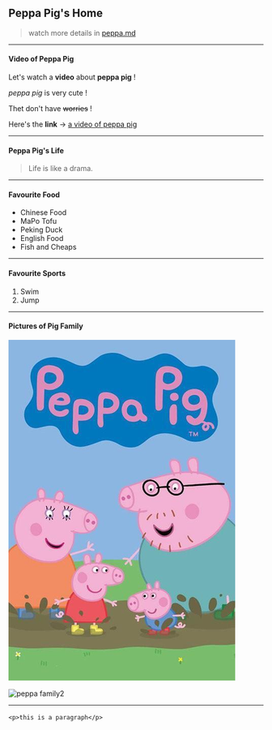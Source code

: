 ## Peppa Pig's Home


>watch more details in [peppa.md](https://github.com/pokaaa/Markdown-Practice/blob/master/peppa.md)
---

#### Video of Peppa Pig


Let's watch a **video** about **peppa pig** !

*peppa pig* is very cute !

Thet don't have ~~worries~~ !

Here's the **link** -> 
[a video of peppa pig](https://haokan.baidu.com/v?vid=13591129608049964867&pd=bjh&fr=bjhauthor&type=video)


---
#### Peppa Pig's Life
> Life is like a drama.


---
#### Favourite Food

 * Chinese Food
  * MaPo Tofu
  * Peking Duck
 * English Food
  * Fish and Cheaps

---
#### Favourite Sports
1. Swim
2. Jump


---

#### Pictures of Pig Family

![peppa family1](https://github.com/pokaaa/Markdown-Practice/blob/master/pig.jpg)


![peppa family2](https://gimg2.baidu.com/image_search/src=http%3A%2F%2Fimage.whhost.net%2Fuploads%2F20180209%2F18%2F1518173940-invTFyegGK.jpg&amp;refer=http%3A%2F%2Fimage.whhost.net&amp;app=2002&amp;size=f9999,10000&amp;q=a80&amp;n=0&amp;g=0n&amp;fmt=jpeg?sec=1621697222&amp;t=c557295244320b6a588b05fbaffc13e3)


---
`<p>this is a paragraph</p>`
